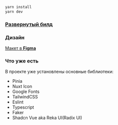 ```bash
yarn install
yarn dev
```

### [Развернутый билд](https://astdiz.netlify.app/)

### Дизайн

[Макет в **Figma**](https://www.figma.com/design/7nbQ46P0MEuZ68LpwiBzec/Test-Task-Frontend--Nuxt?node-id=4-221&t=ds1XRkcphS0mNSz6-1)

### Что уже есть
В проекте уже установлены основные библиотеки:
- Pinia
- Nuxt Icon
- Google Fonts
- TailwindCSS
- Eslint
- Typescript
- Faker
- Shadcn Vue aka Reka UI(Radix UI)
